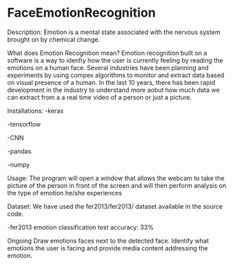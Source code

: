 # FaceEmotionRecognition

Description:
Emotion is a mental state associated with the nervous system brought on by chemical change. 

What does Emotion Recognition mean?
Emotion recognition built on a software is a way to idenfiy how the user is currently feeling by reading the emotions on a human face. Several industries have been planning and experiments by using compex algorithms to monitor and extract data based on visual presence of a human. In the last 10 years, there has been rapid development in the industry to understand more aobut how much data we can extract from a a real time video of a person or just a picture.

Installations:
-keras

-tensorflow

-CNN

-pandas

-numpy


Usage:
The program will open a window that allows the webcam to take the picture of the person in front of the screen and will then perform analysis on the type of emotion he/she experiences


Dataset:
We have used the fer2013/fer2013/ dataset available in the source code.

-fer2013 emotion classification test accuracy: 33%


Ongoing
Draw emotions faces next to the detected face.
Identify what emotions the user is facing and provide media content addressing the emotion.
